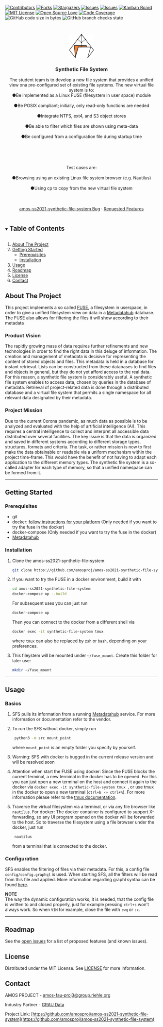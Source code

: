 



<!-- PROJECT SHIELDS -->
<!--
*** I'm using markdown "reference style" links for readability.
*** Reference links are enclosed in bracketChooses [ ] instead of parentheses ( ).
*** See the bottom of this document for the declaration of the reference variables
*** for contributors-url, forks-url, etc. This is an optional, concise syntax you may use.
*** https://www.markdownguide.org/basic-syntax/#reference-style-links
-->
<!--[![Last commit][commit-shield]][commit-url]-->
[![Contributors][contributors-shield]][contributors-url]
[![Forks][forks-shield]][forks-url]
[![Stargazers][stars-shield]][stars-url]
[![Issues][issues-shield]][issues-url]
[![Issues][issuesclosed-shield]][issuesclosed-url]
[![Kanban Board][board-shield]][board-url]
[![MIT License][license-shield]][license-url]
[![Open Source Love](https://badges.frapsoft.com/os/v3/open-source.png?v=103)](https://github.com/ellerbrock/open-source-badges/)
[![Code Coverage][code-shield]][code-url]
![GitHub code size in bytes](https://img.shields.io/github/languages/code-size/amosproj/amos-ss2021-synthetic-file-system)
![GitHub branch checks state](https://img.shields.io/github/checks-status/amosproj/amos-ss2021-synthetic-file-system/main)
<!-- ![Contributions welcome](https://img.shields.io/badge/contributions-welcome-orange.svg?style=for-the-badge)



< !-- PROJECT LOGO -->
<br />
<p align="center">
  <a href="https://github.com/amosproj/amos-ss2021-synthetic-file-system">
    <img src="Deliverables/final_logo.svg" alt="Logo" width="80" height="80">
  </a>

  <h3 align="center">Synthetic File System</h3>

  <p align="center">
    The student team is to develop a new file system that provides a unified view ona pre-configured set of existing file systems. The new virtual file system is        to:
  <br>●Be implemented as a Linux FUSE (filesystem in user space) module<br />
  <br>●Be POSIX compliant; initially, only read-only functions are needed<br />
  <br>●Integrate NTFS, ext4, and S3 object stores<br />
  <br>●Be able to filter which files are shown using meta-data<br />
  <br>●Be configured from a configuration file during startup time<br />
  <br><br><br /><br />
  <br>Test cases are: <br />
    <br> ●Browsing using an existing Linux file system browser (e.g. Nautilus)<br />
    <br>●Using cp to copy from the new virtual file system<br />
    <br />
    <!--<a href="https://github.com/amosproj/amos-ss2021-synthetic-file-system"><strong>Explore the docs »</strong></a>-->
    <br />
    <br />
    <!--<a href="https://github.com/amosproj/amos-ss2021-synthetic-file-system">View Demo</a>-->
    <a href="https://github.com/amosproj/amos-ss2021-synthetic-file-system/issues">amos-ss2021-synthetic-file-system Bug</a>
    ·
    <a href="https://github.com/amosproj/amos-ss2021-synthetic-file-system/issues">Requested Features</a>
  </p>



<!-- TABLE OF CONTENTS -->
<details open="open">
  <summary><h2 style="display: inline-block">Table of Contents</h2></summary>
  <ol>
    <li>
        <a href="#about-the-project">About The Project</a>
    </li>
    <li>
      <a href="#getting-started">Getting Started</a>
      <ul>
        <li><a href="#prerequisites">Prerequisites</a></li>
        <li><a href="#installation">Installation</a></li>
      </ul>
    </li>
    <li><a href="#usage">Usage</a></li>
    <li><a href="#roadmap">Roadmap</a></li>
    <!-- <li><a href="#contributing">Contributing</a></li> -->
    <li><a href="#license">License</a></li>
    <li><a href="#contact">Contact</a></li>
    <!--<li><a href="#acknowledgements">Acknowledgements</a></li>-->
  </ol>
</details>



<!-- ABOUT THE PROJECT -->
## About The Project


This project implements a so called [FUSE](https://en.wikipedia.org/wiki/Filesystem_in_Userspace), a filesystem in userspace, in order to give a unified filesystem view on data in a [Metadatahub](www.metadatahub.de) database.  
The FUSE also allows for filtering the files it will show according to their metadata

<!-- Here's a blank template to get started:
 To avoid retyping too much info. Do a search and replace with your text editor for the following:
`amosproj`, `amos-ss2021-synthetic-file-system`, `twitter_handle`, `amos-fau-proj3@group.riehle.org`, `Synthetic File System`, `project_description` --> 


### Product Vision

The rapidly growing mass of data requires further refinements and new technologies in order to find the right data in this deluge of information. The creation and management of metadata is decisive for representing the content of stored objects and files. This metadata is held in a database for instant retrieval. Lists can be constructed from these databases to find files and objects in general, but they do not yet afford access to the real data. For this reason, a synthetic file system is considerably useful. A synthetic file system enables to access data, chosen by queries in the database of metadata. Retrieval of project-related data is done through a distributed database and a virtual file system that permits a single namespace for all relevant data designated by their metadata.


### Project Mission

Due to the current Corona pandemic, as much data as possible is to be analyzed and evaluated with the help of artificial intelligence (AI). This requires a central intelligence to collect and interpret all accessible data distributed over several facilities. The key issue is that the data is organized and saved in different systems according to different storage types, structures, formats and criteria. The task, or rather mission is now to first make the data obtainable or readable via a uniform mechanism within the project time-frame. This would have the benefit of not having to adapt each application to the different memory types. The synthetic file system is a so-called adapter for each type of memory, so that a unified namespace can be formed from it.

--- 
<!-- GETTING STARTED -->
## **Getting Started**

<!--To get a local copy up and running follow these simple steps. -->

### Prerequisites

* git
* docker: [follow instructions for your platform](https://docs.docker.com/get-docker/) (Only needed if you want to try the fuse in the docker)
* docker-compose (Only needed if you want to try the fuse in the docker)
* [Metadatahub](www.metadatahub.de)

<!--### Installation -->
### Installation

1. Clone the amos-ss2021-synthetic-file-system
   ```sh
   git clone https://github.com/amosproj/amos-ss2021-synthetic-file-system.git
   ```
2. If you want to try the FUSE in a docker environment, build it with
    ```sh
    cd amos-ss2021-synthetic-file-system
    docker-compose up --build 
    ```
  
   For subsequent uses you can just run
    ```sh
    docker-compose up
    ```
  

   Then you can connect to the docker from a different shell via
    ```sh
    docker exec -it synthetic-file-system tmux
    ```
    where ```tmux``` can also be replaced by ```zsh``` or ```bash```, depending on your preferences.

3. This fileystem will be mounted under ```~/fuse_mount```. Create this folder for later use:
    ```sh
    mkdir ~/fuse_mount
    ```
    

--- 
<!-- USAGE EXAMPLES -->
## Usage
### Basics

1. SFS pulls its information from a running [Metadatahub](www.metadatahub.de) service. For more information or documentation refer to the vendor.

2. To run the SFS without docker, simply run
   ```sh
    python3 -m src mount_point
   ```
   where ```mount_point``` is an empty folder you specify by yourself.
3. Warning: SFS with docker is bugged in the current release version and will be resolved soon
4. Attention when start the FUSE using docker:
  Since the FUSE blocks the current terminal, a new terminal in the docker has to be opened. For this you can just open a new terminal on the host and connect it again to the docker via ```docker exec -it synthetic-file-system tmux ```, or use tmux in the docker to open a new terminal (```ctrl+b -> ctrl+%```). For more information please refer to the [tmux documentation](https://github.com/tmux/tmux/wiki).

5. Traverse the virtual filesystem via a terminal, or via any file browser like ```nautilus```. 
For docker: The docker container is configured to support X-forwarding, so any UI program opened on the docker will be forwarded to the host. So to traverse the filesystem using a file browser under the docker, just run 
   ```sh
    nautilus
   ```
   from a terminal that is connected to the docker.

### Configuration

SFS enables the filtering of files via their metadata. For this, a config file ```config/config.graphql``` is used. When starting SFS, all the filters will be read from this file and applied. More information regarding graphl syntax can be found [here](https://metadatahub.de/documents/graphql/#/definitions/ResultSet).

**NOTE**  
The way the dynamic configuration works, it is needed, that the config file is written to and closed properly, just for example pressing ```ctrl+s``` won't always work. So when ```VIM``` for example, close the file with ```:wq``` or ```:x```.
   

<!--Use this space to show useful examples of how a project can be used. Additional screenshots, code examples and demos work well in this space. You may also link to more resources.

< !--_For more examples, please refer to the [Documentation](https://example.com)_ -->



----------------------------------------------------------------------- 

<!-- ROADMAP -->
## Roadmap

See the [open issues](https://github.com/amosproj/amos-ss2021-synthetic-file-system/issues) for a list of proposed features (and known issues).



<!-- CONTRIBUTING -->
<!-- ## Contributing -->

<!--Contributions are what make the open source community such an amazing place to be learn, inspire, and create. Any contributions you make are **greatly appreciated**.

< !--1. Fork the Project
2. Create your Feature Branch (`git checkout -b feature/AmazingFeature`)
3. Commit your Changes (`git commit -m 'Add some AmazingFeature'`)
4. Push to the Branch (`git push origin feature/AmazingFeature`)
5. Open a Pull Request-->





<!-- LICENSE -->
## License

Distributed under the MIT License. See [LICENSE](https://github.com/amosproj/amos-ss2021-synthetic-file-system/blob/main/LICENSE) for more information.





<!-- CONTACT -->
## Contact

AMOS PROJECT - amos-fau-proj3@group.riehle.org

Industry Partner - [GRAU Data](https://www.graudata.com/)

Project Link: [https://github.com/amosproj/amos-ss2021-synthetic-file-system](https://github.com/amosproj/amos-ss2021-synthetic-file-system)



<!-- ACKNOWLEDGEMENTS 
## Acknowledgements

* []()
* []()
* []() -->





<!-- MARKDOWN LINKS & IMAGES -->
<!-- https://www.markdownguide.org/basic-syntax/#reference-style-links -->
<!--[commit-shield]: "https://img.shields.io/github/last-commit/amosproj/amos-ss2021-synthetic-file-system.svg?style=for-the-badge
[commit-url]: https://github.com/amosproj/amos-ss2021-synthetic-file-system/commits/master-->
[contributors-shield]: https://img.shields.io/github/contributors/amosproj/amos-ss2021-synthetic-file-system.svg
[contributors-url]: https://github.com/amosproj/amos-ss2021-synthetic-file-system/graphs/contributors
[forks-shield]: https://img.shields.io/github/forks/amosproj/amos-ss2021-synthetic-file-system.svg
[forks-url]: https://github.com/amosproj/amos-ss2021-synthetic-file-system/network/members
[stars-shield]: https://img.shields.io/github/stars/amosproj/amos-ss2021-synthetic-file-system.svg
[stars-url]: https://github.com/amosproj/amos-ss2021-synthetic-file-system/stargazers
[issues-shield]: https://img.shields.io/github/issues/amosproj/amos-ss2021-synthetic-file-system.svg
[issues-url]: https://github.com/amosproj/amos-ss2021-synthetic-file-system/issues
[issuesclosed-shield]: https://img.shields.io/github/issues-closed/amosproj/amos-ss2021-synthetic-file-system.svg
[issuesclosed-url]: https://github.com/amosproj/amos-ss2021-synthetic-file-system/issues?q=is%3Aissue+is%3Aclosed
[board-shield]: https://img.shields.io/badge/Kanban-Board-grey?logo=data:image/svg%2bxml;base64,PHN2ZyB2aWV3Qm94PSIwIDAgMjQgMjQiIHhtbG5zPSJodHRwOi8vd3d3LnczLm9yZy8yMDAwL3N2ZyI+PHBhdGggZD0iTTEzLjM1MiAxNC41ODVsLTQuNTA5IDQuNjE0LjcyLTQuMDYyTDMuNDI4IDcuNTcgMCA3Ljc1MyA3LjU4IDB2Mi45NTNsNy4yMTQgNi42NDYgNC41MTMtMS4xMDUtNC42ODkgNC45ODJMMjQgMjRsLTEwLjY0OC05LjQxNXoiLz48L3N2Zz4=
[board-url]: https://github.com/amosproj/amos-ss2021-synthetic-file-system/projects/1
[license-shield]: https://img.shields.io/github/license/amosproj/amos-ss2021-synthetic-file-system.svg
[license-url]: https://github.com/amosproj/amos-ss2021-synthetic-file-system/blob/main/LICENSE
[code-shield]: https://codecov.io/gh/anuraghazra/github-readme-stats/branch/master/graph/badge.svg
[code-url]: https://github.com/amosproj/amos-ss2021-synthetic-file-system/github-readme-stats

